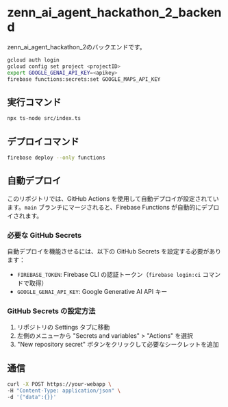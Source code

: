 # zenn_ai_agent_hackathon_2_backend
zenn_ai_agent_hackathon_2のバックエンドです。

```bash
gcloud auth login
gcloud config set project <projectID>
export GOOGLE_GENAI_API_KEY=<apikey>
firebase functions:secrets:set GOOGLE_MAPS_API_KEY
```

## 実行コマンド

```bash
npx ts-node src/index.ts
```

## デプロイコマンド

```bash
firebase deploy --only functions
```

## 自動デプロイ

このリポジトリでは、GitHub Actions を使用して自動デプロイが設定されています。`main` ブランチにマージされると、Firebase Functions が自動的にデプロイされます。

### 必要な GitHub Secrets

自動デプロイを機能させるには、以下の GitHub Secrets を設定する必要があります：

- `FIREBASE_TOKEN`: Firebase CLI の認証トークン（`firebase login:ci` コマンドで取得）
- `GOOGLE_GENAI_API_KEY`: Google Generative AI API キー

### GitHub Secrets の設定方法

1. リポジトリの Settings タブに移動
2. 左側のメニューから "Secrets and variables" > "Actions" を選択
3. "New repository secret" ボタンをクリックして必要なシークレットを追加

## 通信

```bash
curl -X POST https://your-webapp \
-H "Content-Type: application/json" \
-d '{"data":{}}'
```
